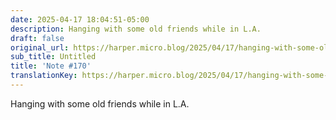 ```yaml
---
date: 2025-04-17 18:04:51-05:00
description: Hanging with some old friends while in L.A.
draft: false
original_url: https://harper.micro.blog/2025/04/17/hanging-with-some-old-friends.html
sub_title: Untitled
title: 'Note #170'
translationKey: https://harper.micro.blog/2025/04/17/hanging-with-some-old-friends.html
---
```


Hanging with some old friends while in L.A.